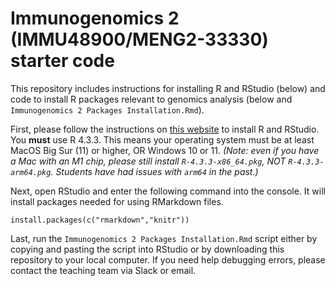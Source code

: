 # Immunogenomics 2 (IMMU48900/MENG2-33330) starter code

This repository includes instructions for installing R and RStudio (below) and code to install R packages relevant to genomics analysis (below and `Immunogenomics 2 Packages Installation.Rmd`).

First, please follow the instructions on [this website](https://rstudio-education.github.io/hopr/starting.html) to install R and RStudio. You **must** use R 4.3.3. This means your operating system must be at least MacOS Big Sur (11) or higher, OR Windows 10 or 11. *(Note: even if you have a Mac with an M1 chip, please still install `R-4.3.3-x86_64.pkg`, NOT `R-4.3.3-arm64.pkg`. Students have had issues with `arm64` in the past.)*

Next, open RStudio and enter the following command into the console. It will install packages needed for using RMarkdown files.

```
install.packages(c("rmarkdown","knitr"))
```

Last, run the `Immunogenomics 2 Packages Installation.Rmd` script either by copying and pasting the script into RStudio or by downloading this repository to your local computer. If you need help debugging errors, please contact the teaching team via Slack or email.
